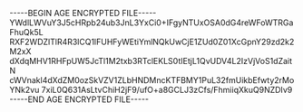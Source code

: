 -----BEGIN AGE ENCRYPTED FILE-----
YWdlLWVuY3J5cHRpb24ub3JnL3YxCi0+IFgyNTUxOSA0dG4reWFoWTRGaFhuQk5L
RXF2WDZlTlR4R3lCQ1lFUHFyWEtiYmlNQkUwCjE1ZUd0Z01XcGpnY29zd2k2M2xX
dXdqMHV1RHFpUW5JcTl1M2txb3RTclEKLS0tIEtjL1QvUDV4L2IzVjVoS1dZaitN
cWVnakl4dXdZM0ozSkVZV1ZLbHNDMncKTFBMY1PuL32fmUikbEfwty2rMoYNk2vu
7xiL0Q631AsLtvChiH2jF9/ufO+a8GCLJ3zCfs/FhmiiqXkuQ9NZDIv9
-----END AGE ENCRYPTED FILE-----

